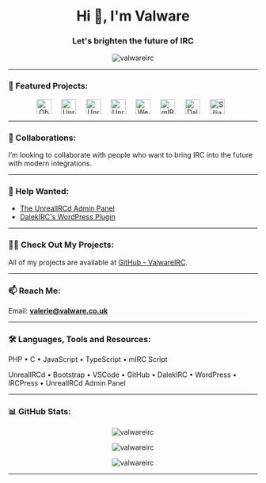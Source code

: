 <h1 align="center">Hi 👋, I'm Valware</h1>
<h3 align="center">Let's brighten the future of IRC</h3>

<p align="center">
  <img src="https://komarev.com/ghpvc/?username=valwareirc&label=Profile%20views&color=0e75b6&style=flat" alt="valwareirc" />
</p>

---
### 🔭 Featured Projects:
<div align="center" style="display: flex; flex-wrap: wrap; justify-content: center; gap: 10px;">
  <a href="https://github.com/ObsidianIRC/ObsidianIRC/" target="_blank">
    <img src="https://img.shields.io/badge/Obsidian%20IRC%20Client-36393E?style=flat&logo=github" alt="Obsidian IRC Client" height="30" />
  </a><br>
  <a href="https://github.com/ValwareIRC/unrealircd-conf-shl" target="_blank">
    <img src="https://img.shields.io/badge/UnrealIRCd%20Config%20VSCode%20Extension-1E90FF?style=flat&logo=github" alt="UnrealIRCd VSCode" height="30" />
  </a><br>
  <a href="https://github.com/ValwareIRC/valware-unrealircd-mods" target="_blank">
    <img src="https://img.shields.io/badge/UnrealIRCd%20Modules-1E90FF?style=flat&logo=github" alt="UnrealIRCd Modules" height="30" />
  </a><br>
  <a href="https://github.com/unrealircd/unrealircd-webpanel/" target="_blank">
    <img src="https://img.shields.io/badge/UnrealIRCd%20Admin%20Panel-1E90FF?style=flat&logo=github" alt="UnrealIRCd Admin Panel" height="30" />
  </a><br>
  <a href="https://github.com/unrealircd/unrealircd-webpanel-plugins/" target="_blank">
    <img src="https://img.shields.io/badge/UnrealIRCd%20Web%20Panel%20Plugins-1E90FF?style=flat&logo=github" alt="Web Panel Plugins" height="30" />
  </a><br>
  <a href="https://github.com/ValwareIRC/mIRC-Scripts" target="_blank">
    <img src="https://img.shields.io/badge/mIRC%20Scripts-red?style=flat&logo=github" alt="mIRC Scripts" height="30" />
  </a><br>
  <a href="https://github.com/DalekIRC/no-services" target="_blank">
    <img src="https://img.shields.io/badge/Dalek%20IRC%20no--services-2E8B57?style=flat&logo=github" alt="Dalek IRC no-services" height="30" />
  </a><br>
  <a href="https://github.com/DalekIRC/Silian" target="_blank">
    <img src="https://img.shields.io/badge/Silian%20Webchat%20Widget-DAA520?style=flat&logo=github" alt="Silian IRCv3 Webchat" height="30" />
  </a><br>
</div>

---

### 👯 Collaborations:
I’m looking to collaborate with people who want to bring IRC into the future with modern integrations.

---

### 🤝 Help Wanted:
- [The UnrealIRCd Admin Panel](https://github.com/unrealircd/unrealircd-webpanel/)
- [DalekIRC's WordPress Plugin](https://github.com/DalekIRC/dalek)

---

### 👨‍💻 Check Out My Projects:
All of my projects are available at [GitHub - ValwareIRC](https://github.com/ValwareIRC).

---

### 📫 Reach Me:
Email: **valerie@valware.co.uk**

---

### 🛠️ Languages, Tools and Resources:
<p align="center">
  <p>PHP • C • JavaScript • TypeScript • mIRC Script</p>
  <p> UnrealIRCd • Bootstrap • VSCode • GitHub • DalekIRC • WordPress • IRCPress • UnrealIRCd Admin Panel</p>
  
</p>

---

### 📊 GitHub Stats:
<p align="center">
  <img src="https://github-readme-stats.vercel.app/api/top-langs?username=valwareirc&show_icons=true&locale=en&layout=compact" alt="valwareirc" />
</p>

<p align="center">
  <img src="https://github-readme-stats.vercel.app/api?username=valwareirc&show_icons=true&locale=en" alt="valwareirc" />
</p>

<p align="center">
  <img src="https://github-readme-streak-stats.herokuapp.com/?user=valwareirc" alt="valwareirc" />
</p>

---
